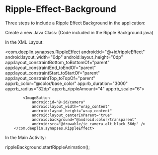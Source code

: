 # Ripple-Effect-Background

Three steps to include a Ripple Effect Background in the application: 

Create a new Java Class: 
(Code included in the Ripple Background.java)

In the XML Layout: 

 <com.deeplin.synapses.RippleEffect
            android:id="@+id/rippleEffect"
            android:layout_width="0dp"
            android:layout_height="0dp"
            app:layout_constraintBottom_toBottomOf="parent"
            app:layout_constraintEnd_toEndOf="parent"
            app:layout_constraintStart_toStartOf="parent"
            app:layout_constraintTop_toTopOf="parent"
            app:rb_color="@color/base_color"
            app:rb_duration="3000"
            app:rb_radius="32dp"
            app:rb_rippleAmount="4"
            app:rb_scale="6">

            <ImageButton
                android:id="@+id/camera"
                android:layout_width="wrap_content"
                android:layout_height="wrap_content"
                android:layout_centerInParent="true"
                android:background="@android:color/transparent"
                android:src="@drawable/ic_camera_alt_black_56dp" />
        </com.deeplin.synapses.RippleEffect>
        
In the Main Activity:

rippleBackground.startRippleAnimation();
